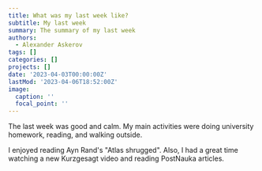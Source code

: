 ```yaml
---
title: What was my last week like?
subtitle: My last week
summary: The summary of my last week
authors:
  - Alexander Askerov
tags: []
categories: []
projects: []
date: '2023-04-03T00:00:00Z'
lastMod: '2023-04-06T18:52:00Z'
image:
  caption: ''
  focal_point: ''
---
```


The last week was good and calm. My main activities were doing university homework, reading, and walking outside.

I enjoyed reading Ayn Rand's "Atlas shrugged". Also, I had a great time watching a new Kurzgesagt video and reading PostNauka articles.
